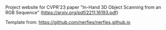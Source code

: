 Project website for CVPR'23 paper "In-Hand 3D Object Scanning from an RGB Sequence" (https://arxiv.org/pdf/2211.16193.pdf)

Template from: https://github.com/nerfies/nerfies.github.io